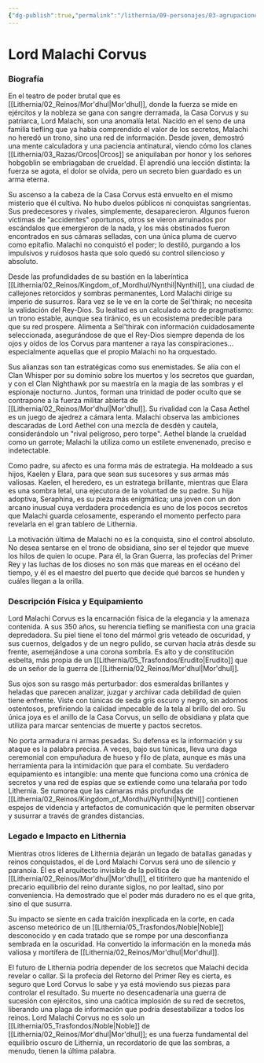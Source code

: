 ```yaml
---
{"dg-publish":true,"permalink":"/lithernia/09-personajes/03-agrupaciones/casa-corvus/lord-malachi-corvus/","tags":["lithernia","personajes","Casa Noble","Mor'dhul","Tiefling"]}
---
```


# Lord Malachi Corvus

### Biografía

En el teatro de poder brutal que es [[Lithernia/02_Reinos/Mor'dhul\|Mor'dhul]], donde la fuerza se mide en ejércitos y la nobleza se gana con sangre derramada, la Casa Corvus y su patriarca, Lord Malachi, son una anomalía letal. Nacido en el seno de una familia tiefling que ya había comprendido el valor de los secretos, Malachi no heredó un trono, sino una red de información. Desde joven, demostró una mente calculadora y una paciencia antinatural, viendo cómo los clanes [[Lithernia/03_Razas/Orcos\|Orcos]] se aniquilaban por honor y los señores hobgoblin se embriagaban de crueldad. Él aprendió una lección distinta: la fuerza se agota, el dolor se olvida, pero un secreto bien guardado es un arma eterna.

Su ascenso a la cabeza de la Casa Corvus está envuelto en el mismo misterio que él cultiva. No hubo duelos públicos ni conquistas sangrientas. Sus predecesores y rivales, simplemente, desaparecieron. Algunos fueron víctimas de "accidentes" oportunos, otros se vieron arruinados por escándalos que emergieron de la nada, y los más obstinados fueron encontrados en sus cámaras selladas, con una única pluma de cuervo como epitafio. Malachi no conquistó el poder; lo destiló, purgando a los impulsivos y ruidosos hasta que solo quedó su control silencioso y absoluto.

Desde las profundidades de su bastión en la laberíntica [[Lithernia/02_Reinos/Kingdom_of_Mordhul/Nynthil\|Nynthil]], una ciudad de callejones retorcidos y sombras permanentes, Lord Malachi dirige su imperio de susurros. Rara vez se le ve en la corte de Sel'thirak; no necesita la validación del Rey-Dios. Su lealtad es un calculado acto de pragmatismo: un trono estable, aunque sea tiránico, es un ecosistema predecible para que su red prospere. Alimenta a Sel'thirak con información cuidadosamente seleccionada, asegurándose de que el Rey-Dios siempre dependa de los ojos y oídos de los Corvus para mantener a raya las conspiraciones... especialmente aquellas que el propio Malachi no ha orquestado.

Sus alianzas son tan estratégicas como sus enemistades. Se alía con el Clan Whisper por su dominio sobre los muertos y los secretos que guardan, y con el Clan Nighthawk por su maestría en la magia de las sombras y el espionaje nocturno. Juntos, forman una trinidad de poder oculto que se contrapone a la fuerza militar abierta de [[Lithernia/02_Reinos/Mor'dhul\|Mor'dhul]]. Su rivalidad con la Casa Aethel es un juego de ajedrez a cámara lenta. Malachi observa las ambiciones descaradas de Lord Aethel con una mezcla de desdén y cautela, considerándolo un "rival peligroso, pero torpe". Aethel blande la crueldad como un garrote; Malachi la utiliza como un estilete envenenado, preciso e indetectable.

Como padre, su afecto es una forma más de estrategia. Ha moldeado a sus hijos, Kaelen y Elara, para que sean sus sucesores y sus armas más valiosas. Kaelen, el heredero, es un estratega brillante, mientras que Elara es una sombra letal, una ejecutora de la voluntad de su padre. Su hija adoptiva, Seraphina, es su pieza más enigmática; una joven con un don arcano inusual cuya verdadera procedencia es uno de los pocos secretos que Malachi guarda celosamente, esperando el momento perfecto para revelarla en el gran tablero de Lithernia.

La motivación última de Malachi no es la conquista, sino el control absoluto. No desea sentarse en el trono de obsidiana, sino ser el tejedor que mueve los hilos de quien lo ocupe. Para él, la Gran Guerra, las profecías del Primer Rey y las luchas de los dioses no son más que mareas en el océano del tiempo, y él es el maestro del puerto que decide qué barcos se hunden y cuáles llegan a la orilla.

### Descripción Física y Equipamiento

Lord Malachi Corvus es la encarnación física de la elegancia y la amenaza contenida. A sus 350 años, su herencia tiefling se manifiesta con una gracia depredadora. Su piel tiene el tono del mármol gris veteado de oscuridad, y sus cuernos, delgados y de un negro pulido, se curvan hacia atrás desde su frente, asemejándose a una corona sombría. Es alto y de constitución esbelta, más propia de un [[Lithernia/05_Trasfondos/Erudito\|Erudito]] que de un señor de la guerra de [[Lithernia/02_Reinos/Mor'dhul\|Mor'dhul]].

Sus ojos son su rasgo más perturbador: dos esmeraldas brillantes y heladas que parecen analizar, juzgar y archivar cada debilidad de quien tiene enfrente. Viste con túnicas de seda gris oscuro y negro, sin adornos ostentosos, prefiriendo la calidad impecable de la tela al brillo del oro. Su única joya es el anillo de la Casa Corvus, un sello de obsidiana y plata que utiliza para marcar sentencias de muerte y pactos secretos.

No porta armadura ni armas pesadas. Su defensa es la información y su ataque es la palabra precisa. A veces, bajo sus túnicas, lleva una daga ceremonial con empuñadura de hueso y filo de plata, aunque es más una herramienta para la intimidación que para el combate. Su verdadero equipamiento es intangible: una mente que funciona como una crónica de secretos y una red de espías que se extiende como una telaraña por todo Lithernia. Se rumorea que las cámaras más profundas de [[Lithernia/02_Reinos/Kingdom_of_Mordhul/Nynthil\|Nynthil]] contienen espejos de videncia y artefactos de comunicación que le permiten observar y susurrar a través de grandes distancias.

### Legado e Impacto en Lithernia

Mientras otros líderes de Lithernia dejarán un legado de batallas ganadas y reinos conquistados, el de Lord Malachi Corvus será uno de silencio y paranoia. Él es el arquitecto invisible de la política de [[Lithernia/02_Reinos/Mor'dhul\|Mor'dhul]], el titiritero que ha mantenido el precario equilibrio del reino durante siglos, no por lealtad, sino por conveniencia. Ha demostrado que el poder más duradero no es el que grita, sino el que susurra.

Su impacto se siente en cada traición inexplicada en la corte, en cada ascenso meteórico de un [[Lithernia/05_Trasfondos/Noble\|Noble]] desconocido y en cada tratado que se rompe por una desconfianza sembrada en la oscuridad. Ha convertido la información en la moneda más valiosa y mortífera de [[Lithernia/02_Reinos/Mor'dhul\|Mor'dhul]].

El futuro de Lithernia podría depender de los secretos que Malachi decida revelar o callar. Si la profecía del Retorno del Primer Rey es cierta, es seguro que Lord Corvus lo sabe y ya está moviendo sus piezas para controlar el resultado. Su muerte no desencadenaría una guerra de sucesión con ejércitos, sino una caótica implosión de su red de secretos, liberando una plaga de información que podría desestabilizar a todos los reinos. Lord Malachi Corvus no es solo un [[Lithernia/05_Trasfondos/Noble\|Noble]] de [[Lithernia/02_Reinos/Mor'dhul\|Mor'dhul]]; es una fuerza fundamental del equilibrio oscuro de Lithernia, un recordatorio de que las sombras, a menudo, tienen la última palabra.
